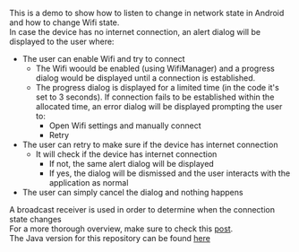 This is a demo to show how to listen to change in network state in Android and how to change Wifi state.  
In case the device has no internet connection, an alert dialog will be displayed to the user where:  
* The user can enable Wifi and try to connect  
  * The Wifi woould be enabled (using WifiManager) and a progress dialog would be displayed until a connection is established.
  * The progress dialog is displayed for a limited time (in the code it's set to 3 seconds). If connection fails to be established within       the allocated time, an error dialog will be displayed prompting the user to:
    * Open Wifi settings and manually connect
    * Retry
* The user can retry to make sure if the device has internet connection
  * It will check if the device has internet connection
    * If not, the same alert dialog will be displayed
    * If yes, the dialog will be dismissed and the user interacts with the application as normal
* The user can simply cancel the dialog and nothing happens  

A broadcast receiver is used in order to determine when the connection state changes  
For a more thorough overview, make sure to check this [post](http://mobiledevhub.com/2017/11/03/android-fundamentals-network-monitoring/).   
The Java version for this repository can be found [here](https://github.com/MChehab94/Network-Handling)  
